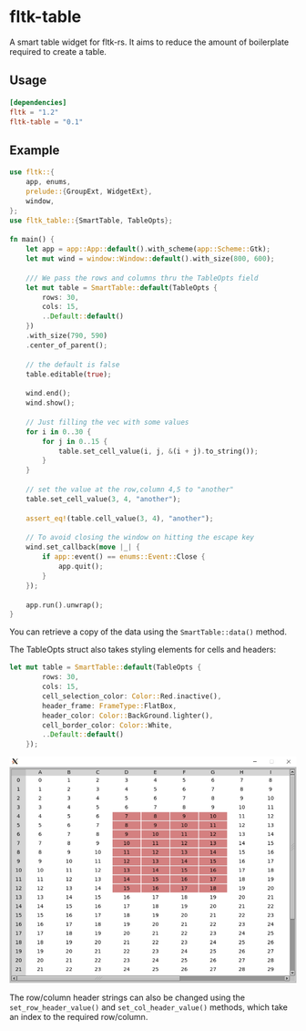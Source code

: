 # fltk-table

A smart table widget for fltk-rs. It aims to reduce the amount of boilerplate required to create a table. 

## Usage
```toml
[dependencies]
fltk = "1.2"
fltk-table = "0.1"
```

## Example
```rust
use fltk::{
    app, enums,
    prelude::{GroupExt, WidgetExt},
    window,
};
use fltk_table::{SmartTable, TableOpts};

fn main() {
    let app = app::App::default().with_scheme(app::Scheme::Gtk);
    let mut wind = window::Window::default().with_size(800, 600);

    /// We pass the rows and columns thru the TableOpts field
    let mut table = SmartTable::default(TableOpts {
        rows: 30,
        cols: 15,
        ..Default::default()
    })
    .with_size(790, 590)
    .center_of_parent();
    
    // the default is false
    table.editable(true);

    wind.end();
    wind.show();

    // Just filling the vec with some values
    for i in 0..30 {
        for j in 0..15 {
            table.set_cell_value(i, j, &(i + j).to_string());
        }
    }

    // set the value at the row,column 4,5 to "another"
    table.set_cell_value(3, 4, "another");

    assert_eq!(table.cell_value(3, 4), "another");

    // To avoid closing the window on hitting the escape key
    wind.set_callback(move |_| {
        if app::event() == enums::Event::Close {
            app.quit();
        }
    });

    app.run().unwrap();
}
```
You can retrieve a copy of the data using the `SmartTable::data()` method.

The TableOpts struct also takes styling elements for cells and headers:
```rust
let mut table = SmartTable::default(TableOpts {
        rows: 30,
        cols: 15,
        cell_selection_color: Color::Red.inactive(),
        header_frame: FrameType::FlatBox,
        header_color: Color::BackGround.lighter(),
        cell_border_color: Color::White,
        ..Default::default()
    });
```

![image](screenshots/styled.jpg)

The row/column header strings can also be changed using the `set_row_header_value()` and `set_col_header_value()` methods, which take an index to the required row/column. 